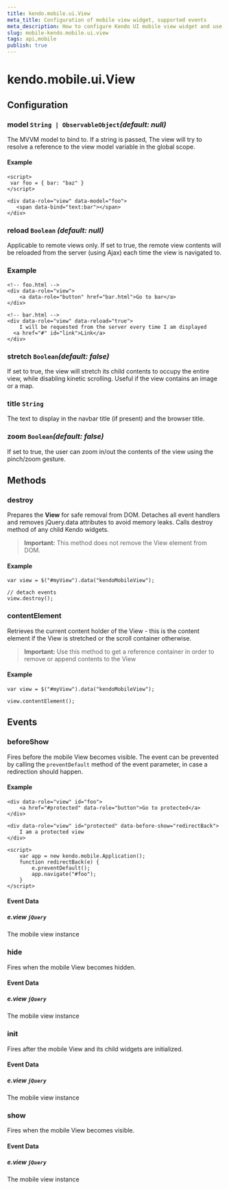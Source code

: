 ```yaml
---
title: kendo.mobile.ui.View
meta_title: Configuration of mobile view widget, supported events
meta_description: How to configure Kendo UI mobile view widget and use events to create highly interactive mobile applications.
slug: mobile-kendo.mobile.ui.view
tags: api,mobile
publish: true
---
```


# kendo.mobile.ui.View

## Configuration

### model `String | ObservableObject`*(default: null)*

The MVVM model to bind to. If a string is passed, The view will try to resolve a reference to the view model variable in the global scope.

#### Example

    <script>
     var foo = { bar: "baz" }
    </script>

    <div data-role="view" data-model="foo">
       <span data-bind="text:bar"></span>
    </div>

### reload `Boolean` *(default: null)*

Applicable to remote views only. If set to true, the remote view contents will be reloaded from the server (using Ajax) each time the view is navigated to.

### Example

    <!-- foo.html -->
    <div data-role="view">
        <a data-role="button" href="bar.html">Go to bar</a>
    </div>

    <!-- bar.html -->
    <div data-role="view" data-reload="true">
        I will be requested from the server every time I am displayed
      <a href="#" id="link">Link</a>
    </div>

### stretch `Boolean`*(default: false)*

If set to true, the view will stretch its child contents to occupy the entire view, while disabling kinetic scrolling.
Useful if the view contains an image or a map.

### title `String`

The text to display in the navbar title (if present) and the browser title.

### zoom `Boolean`*(default: false)*

If set to true, the user can zoom in/out the contents of the view using the pinch/zoom gesture.

## Methods

### destroy
Prepares the **View** for safe removal from DOM. Detaches all event handlers and removes jQuery.data attributes to avoid memory leaks. Calls destroy method of any child Kendo widgets.

> **Important:** This method does not remove the View element from DOM.

#### Example

    var view = $("#myView").data("kendoMobileView");

    // detach events
    view.destroy();

### contentElement
Retrieves the current content holder of the View - this is the content element if the View is stretched or the scroll container otherwise.

> **Important:** Use this method to get a reference container in order to remove or append contents to the View

#### Example

    var view = $("#myView").data("kendoMobileView");

    view.contentElement();

## Events

### beforeShow

Fires before the mobile View becomes visible. The event can be prevented by calling the `preventDefault` method of the event parameter, in case a redirection should happen.

#### Example

    <div data-role="view" id="foo">
        <a href="#protected" data-role="button">Go to protected</a>
    </div>

    <div data-role="view" id="protected" data-before-show="redirectBack">
        I am a protected view
    </div>

    <script>
        var app = new kendo.mobile.Application();
        function redirectBack(e) {
            e.preventDefault();
            app.navigate("#foo");
        }
    </script>

#### Event Data

##### e.view `jQuery`

The mobile view instance

### hide

Fires when the mobile View becomes hidden.

#### Event Data

##### e.view `jQuery`

The mobile view instance

### init

Fires after the mobile View and its child widgets are initialized.

#### Event Data

##### e.view `jQuery`

The mobile view instance

### show

Fires when the mobile View becomes visible.

#### Event Data

##### e.view `jQuery`

The mobile view instance

